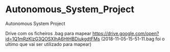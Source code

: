 # Autonomous_System_Project
Autonomous System Project




Drive com os ficheiros .bag para mapear
https://drive.google.com/open?id=1Q1mRzKlzG3QOSXIhA6HtHBDiukgdtFMs
(2018-11-05-15-51-11.bag foi o ultimo que vai ser utilizado para mapear)



